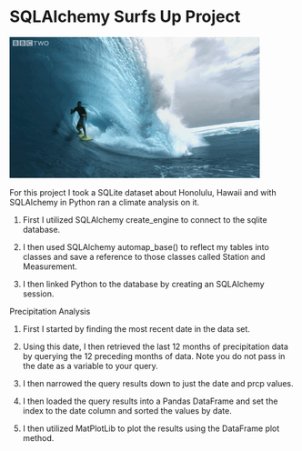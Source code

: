 # SQLAlchemy Surfs Up Project

![](Surf.gif)

For this project I took a SQLite dataset about Honolulu, Hawaii and with SQLAlchemy in Python ran a climate analysis on it. 

1. First I utilized SQLAlchemy create_engine to connect to the sqlite database.


2. I then used SQLAlchemy automap_base() to reflect my tables into classes and save a reference to those classes called Station and Measurement.


3. I then linked Python to the database by creating an SQLAlchemy session.

Precipitation Analysis

1. First I started by finding the most recent date in the data set.


2. Using this date, I then retrieved the last 12 months of precipitation data by querying the 12 preceding months of data. Note you do not pass in the date as a variable to your query.


3. I then narrowed the query results down to just the date and prcp values.


4. I then loaded the query results into a Pandas DataFrame and set the index to the date column and sorted the values by date.


5. I then utilized MatPlotLib to plot the results using the DataFrame plot method.










